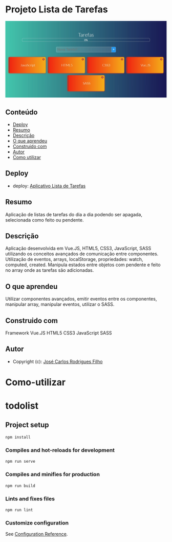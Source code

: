 # Projeto Lista de Tarefas

![Projeto Lista-Tarefa-VueJS2x](./src/assets/desktop-image2.jpg)

## Conteúdo

- [Deploy](#Deploy)
- [Resumo](#Resumo)
- [Descrição](#Descrição)
- [O que aprendeu](#O-que-aprendeu)
- [Construido com](#Construido-com)
- [Autor](#Autor)
- [Como utilizar](#Como-utilizar)

## Deploy

- deploy: [Aplicativo Lista de Tarefas](https://jose-carlos-todolist-vue2x.netlify.app/)

## Resumo

Aplicação de listas de tarefas do dia a dia podendo ser apagada, selecionada como feito ou pendente.

## Descrição

Aplicação desenvolvida em Vue.JS, HTML5, CSS3, JavaScript, SASS utilizando os conceitos avançados de comunicação entre componentes.
Utilização de eventos, arrays, localStorage, propriedades: watch, computed, created. Manipula estados entre objetos com pendente e feito no array onde as tarefas são adicionadas.

## O que aprendeu

Utilizar componentes avançados, emitir eventos entre os componentes, manipular array, manipular eventos, utilizar o SASS.

## Construido com

Framework Vue.JS
HTML5
CSS3
JavaScript
SASS

## Autor

- Copyright (c): [José Carlos Rodrigues Filho](https://github.com/JoseCarlos-Filho/Lista-Tarefa-VueJS2x)

# Como-utilizar
# todolist

## Project setup
```
npm install
```

### Compiles and hot-reloads for development
```
npm run serve
```

### Compiles and minifies for production
```
npm run build
```

### Lints and fixes files
```
npm run lint
```

### Customize configuration
See [Configuration Reference](https://cli.vuejs.org/config/).
